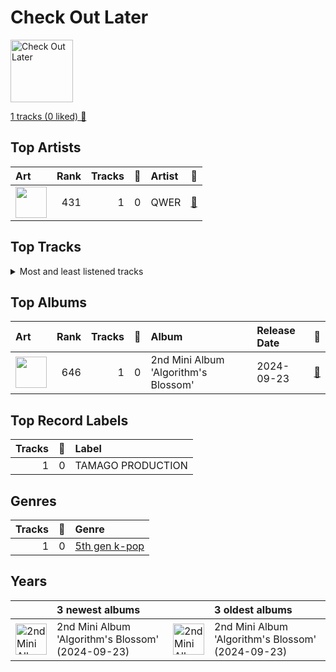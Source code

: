 # Check Out Later


<img src="https://i.scdn.co/image/ab67616d00001e02df409319f6111210ada8cf35" alt="Check Out Later" width="100" />

[1 tracks (0 liked) 🔗](https://open.spotify.com/playlist/2FgMW8NMJOZgvHtvDOWBCe)

## Top Artists

| Art | Rank | Tracks | 💚 | Artist | 🔗 |
|:---|---:|---:|---:|:---|:---|
| <img src="https://i.scdn.co/image/ab6761610000e5ebdde5e60367cdbc9469f0b3a9" alt="" width="50" /> | 431 | 1 | 0 | QWER | [🔗](https://open.spotify.com/artist/0XufO9nLOKNN0w0qNrDrZy) |





## Top Tracks




<details>
<summary>Most and least listened tracks</summary>

| Rank | ​ | Most listened tracks | Rank | ​​ | Least listened tracks |
|---:|:---|:---|---:|:---|:---|
| 978 | <img src="https://i.scdn.co/image/ab67616d0000b273df409319f6111210ada8cf35" alt="2nd Mini Album &#x27;Algorithm&#x27;s Blossom&#x27;" width="50" /> | My Name is Malguem | 978 | <img src="https://i.scdn.co/image/ab67616d0000b273df409319f6111210ada8cf35" alt="2nd Mini Album &#x27;Algorithm&#x27;s Blossom&#x27;" width="50" /> | My Name is Malguem |

</details>

## Top Albums



| Art | Rank | Tracks | 💚 | Album | Release Date | 🔗 |
|:---|---:|---:|---:|:---|:---|:---|
| <img src="https://i.scdn.co/image/ab67616d0000b273df409319f6111210ada8cf35" alt="" width="50" /> | 646 | 1 | 0 | 2nd Mini Album 'Algorithm's Blossom' | 2024-09-23 | [🔗](https://open.spotify.com/album/4i0rZXe1lgKDzJ8LkueifT) |



## Top Record Labels

| Tracks | 💚 | Label |
|---:|---:|:---|
| 1 | 0 | TAMAGO PRODUCTION |



## Genres

| Tracks | 💚 | Genre |
|---:|---:|:---|
| 1 | 0 | [5th gen k-pop](../../genres/5th_gen_k-pop/overview.md) |



## Years





| ​ | 3 newest albums | ​​ | 3 oldest albums |
|:---|:---|:---|:---|
| <img src="https://i.scdn.co/image/ab67616d0000b273df409319f6111210ada8cf35" alt="2nd Mini Album &#x27;Algorithm&#x27;s Blossom&#x27;" width="50" /> | 2nd Mini Album 'Algorithm's Blossom' (2024-09-23) | <img src="https://i.scdn.co/image/ab67616d0000b273df409319f6111210ada8cf35" alt="2nd Mini Album &#x27;Algorithm&#x27;s Blossom&#x27;" width="50" /> | 2nd Mini Album 'Algorithm's Blossom' (2024-09-23) |